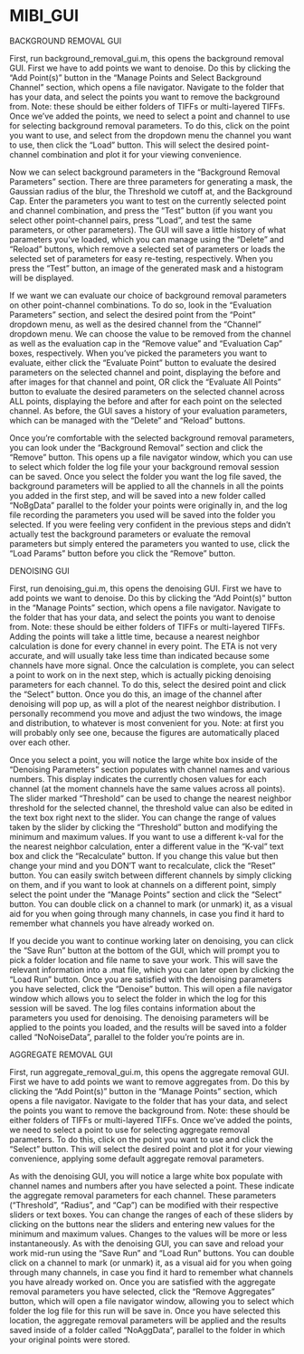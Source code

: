 # MIBI_GUI
BACKGROUND REMOVAL GUI

First, run background_removal_gui.m, this opens the background removal GUI.
First we have to add points we want to denoise. Do this by clicking the “Add Point(s)” button in the “Manage Points and Select Background Channel” section, which opens a file navigator. Navigate to the folder that has your data, and select the points you want to remove the background from. Note: these should be either folders of TIFFs or multi-layered TIFFs.
Once we’ve added the points, we need to select a point and channel to use for selecting background removal parameters. To do this, click on the point you want to use, and select from the dropdown menu the channel you want to use, then click the “Load” button. This will select the desired point-channel combination and plot it for your viewing convenience.

Now we can select background parameters in the “Background Removal Parameters” section. There are three parameters for generating a mask, the Gaussian radius of the blur, the Threshold we cutoff at, and the Background Cap. Enter the parameters you want to test on the currently selected point and channel combination, and press the “Test” button (if you want you select other point-channel pairs, press “Load”, and test the same parameters, or other parameters). The GUI will save a little history of what parameters you’ve loaded, which you can manage using the “Delete” and “Reload” buttons, which remove a selected set of parameters or loads the selected set of parameters for easy re-testing, respectively. When you press the “Test” button, an image of the generated mask and a histogram will be displayed.

If we want we can evaluate our choice of background removal parameters on other point-channel combinations. To do so, look in the “Evaluation Parameters” section, and select the desired point from the “Point” dropdown menu, as well as the desired channel from the “Channel” dropdown menu. We can choose the value to be removed from the channel as well as the evaluation cap in the “Remove value” and “Evaluation Cap” boxes, respectively. When you’ve picked the parameters you want to evaluate, either click the “Evaluate Point” button to evaluate the desired parameters on the selected channel and point, displaying the before and after images for that channel and point, OR click the “Evaluate All Points” button to evaluate the desired parameters on the selected channel across ALL points, displaying the before and after for each point on the selected channel. As before, the GUI saves a history of your evaluation parameters, which can be managed with the “Delete” and “Reload” buttons.

Once you’re comfortable with the selected background removal parameters, you can look under the “Background Removal” section and click the “Remove” button. This opens up a file navigator window, which you can use to select which folder the log file your your background removal session can be saved. Once you select the folder you want the log file saved, the background parameters will be applied to all the channels in all the points you added in the first step, and will be saved into a new folder called “NoBgData” parallel to the folder your points were originally in, and the log file recording the parameters you used will be saved into the folder you selected. If you were feeling very confident in the previous steps and didn’t actually test the background parameters or evaluate the removal parameters but simply entered the parameters you wanted to use, click the “Load Params” button before you click the “Remove” button.


DENOISING GUI

First, run denoising_gui.m, this opens the denoising GUI.
First we have to add points we want to denoise. Do this by clicking the “Add Point(s)” button in the “Manage Points” section, which opens a file navigator. Navigate to the folder that has your data, and select the points you want to denoise from. Note: these should be either folders of TIFFs or multi-layered TIFFs.
Adding the points will take a little time, because a nearest neighbor calculation is done for every channel in every point. The ETA is not very accurate, and will usually take less time than indicated because some channels have more signal. Once the calculation is complete, you can select a point to work on in the next step, which is actually picking denoising parameters for each channel. To do this, select the desired point and click the “Select” button. Once you do this, an image of the channel after denoising will pop up, as will a plot of the nearest neighbor distribution. I personally recommend you move and adjust the two windows, the image and distribution, to whatever is most convenient for you. Note: at first you will probably only see one, because the figures are automatically placed over each other.

Once you select a point, you will notice the large white box inside of the “Denoising Parameters” section populates with channel names and various numbers. This display indicates the currently chosen values for each channel (at the moment channels have the same values across all points). The slider marked “Threshold” can be used to change the nearest neighbor threshold for the selected channel, the threshold value can also be edited in the text box right next to the slider. You can change the range of values taken by the slider by clicking the “Threshold” button and modifying the minimum and maximum values. If you want to use a different k-val for the the nearest neighbor calculation, enter a different value in the “K-val” text box and click the “Recalculate” button. If you change this value but then change your mind and you DON’T want to recalculate, click the “Reset” button. You can easily switch between different channels by simply clicking on them, and if you want to look at channels on a different point, simply select the point under the “Manage Points” section and click the “Select” button. You can double click on a channel to mark (or unmark) it, as a visual aid for you when going through many channels, in case you find it hard to remember what channels you have already worked on.

If you decide you want to continue working later on denoising, you can click the “Save Run” button at the bottom of the GUI, which will prompt you to pick a folder location and file name to save your work. This will save the relevant information into a .mat file, which you can later open by clicking the “Load Run” button. Once you are satisfied with the denoising parameters you have selected, click the “Denoise” button. This will open a file navigator window which allows you to select the folder in which the log for this session will be saved. The log files contains information about the parameters you used for denoising. The denoising parameters will be applied to the points you loaded, and the results will be saved into a folder called “NoNoiseData”, parallel to the folder you’re points are in.


AGGREGATE REMOVAL GUI

First, run aggregate_removal_gui.m, this opens the aggregate removal GUI.
First we have to add points we want to remove aggregates from. Do this by clicking the “Add Point(s)” button in the “Manage Points” section, which opens a file navigator. Navigate to the folder that has your data, and select the points you want to remove the background from. Note: these should be either folders of TIFFs or multi-layered TIFFs.
Once we’ve added the points, we need to select a point to use for selecting aggregate removal parameters. To do this, click on the point you want to use and click the “Select” button. This will select the desired point and plot it for your viewing convenience, applying some default aggregate removal parameters.

As with the denoising GUI, you will notice a large white box populate with channel names and numbers after you have selected a point. These indicate the aggregate removal parameters for each channel. These parameters (“Threshold”, “Radius”, and “Cap”) can be modified with their respective sliders or text boxes. You can change the ranges of each of these sliders by clicking on the buttons near the sliders and entering new values for the minimum and maximum values. Changes to the values will be more or less instantaneously. As with the denoising GUI, you can save and reload your work mid-run using the “Save Run” and “Load Run” buttons. You can double click on a channel to mark (or unmark) it, as a visual aid for you when going through many channels, in case you find it hard to remember what channels you have already worked on. Once you are satisfied with the aggregate removal parameters you have selected, click the “Remove Aggregates” button, which will open a file navigator window, allowing you to select which folder the log file for this run will be save in. Once you have selected this location, the aggregate removal parameters will be applied and the results saved inside of a folder called “NoAggData”, parallel to the folder in which your original points were stored.